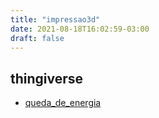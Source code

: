 ```yaml
---
title: "impressao3d"
date: 2021-08-18T16:02:59-03:00
draft: false
---
```



## thingiverse

- [queda_de_energia](/posts/queda_de_energia/)
